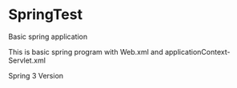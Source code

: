 # SpringTest
Basic spring application

This is basic spring program with Web.xml and applicationContext-Servlet.xml

Spring 3 Version
